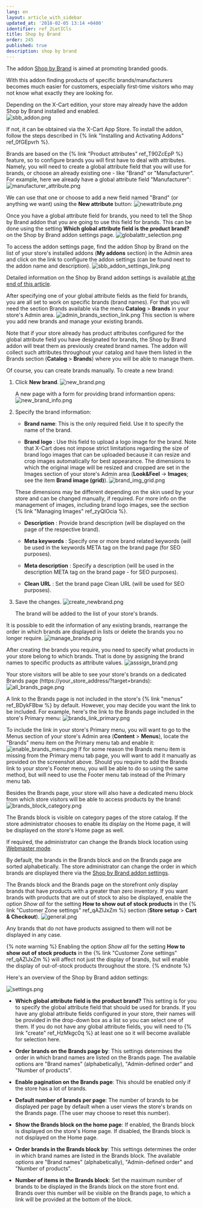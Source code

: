 ```yaml
---
lang: en
layout: article_with_sidebar
updated_at: '2018-02-05 13:14 +0400'
identifier: ref_2LetICls
title: Shop by Brand
order: 245
published: true
description: shop by brand
---
```

The addon [Shop by Brand](https://market.x-cart.com/addons/shop-by-brand.html "Shop by Brand") is aimed at promoting branded goods.

With this addon finding products of specific brands/manufacturers becomes much easier for customers, especially first-time visitors who may not know what exactly they are looking for.

Depending on the X-Cart edition, your store may already have the addon Shop by Brand installed and enabled.  
![sbb_addon.png]({{site.baseurl}}/attachments/ref_2LetICls/sbb_addon.png)

If not, it can be obtained via the X-Cart App Store. To install the addon, follow the steps described in {% link "Installing and Activating Addons" ref_0fGEpvrh %}.

Brands are based on the {% link "Product attributes" ref_T90ZcEpP %} feature, so to configure brands you will first have to deal with attributes. Namely, you will need to create a global attribute field that you will use for brands, or choose an already existing one - like "Brand" or "Manufacturer". For example, here we already have a global attribute field "Manufacturer":
![manufacturer_attribute.png]({{site.baseurl}}/attachments/ref_2LetICls/manufacturer_attribute.png)

We can use that one or choose to add a new field named "Brand" (or anything we want) using the **New attribute** button: 
![newattribute.png]({{site.baseurl}}/attachments/ref_2LetICls/newattribute.png)

Once you have a global attribute field for brands, you need to tell the Shop by Brand addon that you are going to use this field for brands. This can be done using the setting **Which global attribute field is the product brand?** on the Shop by Brand addon settings page. 
![globalattr_selection.png]({{site.baseurl}}/attachments/ref_2LetICls/globalattr_selection.png)

To access the addon settings page, find the addon Shop by Brand on the list of your store's installed addons (**My addons** section) in the Admin area and click on the link to configure the addon settings (can be found next to the addon name and description). 
![sbb_addon_settings_link.png]({{site.baseurl}}/attachments/ref_2LetICls/sbb_addon_settings_link.png)

Detailed information on the Shop by Brand addon settings is available [at the end of this article](#shop-by-brand-settings).

After specifying one of your global attribute fields as the field for brands, you are all set to work on specific brands (brand names). For that you will need the section Brands available via the menu **Catalog** > **Brands** in your store's Admin area.
![admin_brands_section_link.png]({{site.baseurl}}/attachments/ref_2LetICls/admin_brands_section_link.png)
This section is where you add new brands and manage your existing brands.

Note that if your store already has product attributes configured for the global attribute field you have designated for brands, the Shop by Brand addon will treat them as previously created brand names. The addon will collect such attributes throughout your catalog and have them listed in the Brands section (**Catalog** > **Brands**) where you will be able to manage them.   

Of course, you can create brands manually.
To create a new brand:

   1. Click **New brand**. 
      ![new_brand.png]({{site.baseurl}}/attachments/ref_2LetICls/new_brand.png)
      
      A new page with a form for providing brand informantion opens:
      ![new_brand_info.png]({{site.baseurl}}/attachments/ref_2LetICls/new_brand_info.png)

   2. Specify the brand information:
      
      * **Brand name**: This is the only required field. Use it to specify the name of the brand.
      
      * **Brand logo** : Use this field to upload a logo image for the brand. Note that X-Cart does not impose strict limitations regarding the size of brand logo images that can be uploaded because it can resize and crop images automatically for best appearance. The dimensions to which the original image will be resized and cropped are set in the Images section of your store's Admin area (**Look&Feel** -> **Images**; see the item **Brand image (grid)**). 
      ![brand_img_grid.png]({{site.baseurl}}/attachments/ref_2LetICls/brand_img_grid.png)

      These dimensions may be different depending on the skin used by your store and can be changed manually, if required. For more info on the management of images, including brand logo images, see the section {% link "Managing Images" ref_zyQIOcia %}. 
      
      * **Description** : Provide brand description (will be displayed on the page of the respective brand).
      
      * **Meta keywords** : Specify one or more brand related keywords (will be used in the keywords META tag on the brand page (for SEO purposes).
      
      * **Meta description** : Specify a description (will be used in the description META tag on the brand page - for SEO purposes).
      
      * **Clean URL** : Set the brand page Clean URL (will be used for SEO purposes).

   3. Save the changes.
      ![create_newbrand.png]({{site.baseurl}}/attachments/ref_2LetICls/create_newbrand.png)

      The brand will be added to the list of your store's brands. 
      
It is possible to edit the information of any existing brands, rearrange the order in which brands are displayed in lists or delete the brands you no longer require. 
![manage_brands.png]({{site.baseurl}}/attachments/ref_2LetICls/manage_brands.png)

After creating the brands you require, you need to specify what products in your store belong to which brands. That is done by assigning the brand names to specific products as attribute values.
![asssign_brand.png]({{site.baseurl}}/attachments/ref_2LetICls/asssign_brand.png)

Your store visitors will be able to see your store's brands on a dedicated Brands page (https://your_store_address/?target=brands):
![all_brands_page.png]({{site.baseurl}}/attachments/ref_2LetICls/all_brands_page.png)

A link to the Brands page is not included in the store's {% link "menus" ref_BDykFBbw %} by default. However, you may decide you want the link to be included. For example, here's the link to the Brands page included in the store's Primary menu:
![brands_link_primary.png]({{site.baseurl}}/attachments/ref_2LetICls/brands_link_primary.png)

To include the link in your store's Primary menu, you will want to go to the Menus section of your store's Admin area (**Content** > **Menus**), locate the "Brands" menu item on the Primary menu tab and enable it:
![enable_brands_menu.png]({{site.baseurl}}/attachments/ref_2LetICls/enable_brands_menu.png)
If for some reason the Brands menu item is missing from the Primary menu tab page, you will want to add it manually as provided on the screenshot above. 
Should you require to add the Brands link to your store's Footer menu, you will be able to do so using the same method, but will need to use the Footer menu tab instead of the Primary menu tab.

Besides the Brands page, your store will also have a dedicated menu block from which store visitors will be able to access products by the brand:
![brands_block_category.png]({{site.baseurl}}/attachments/ref_2LetICls/brands_block_category.png)

The Brands block is visible on category pages of the store catalog. If the store administrator chooses to enable its display on the Home page, it will be displayed on the store's Home page as well. 

If required, the administrator can change the Brands block location using [Webmaster mode](https://devs.x-cart.com/webinars_and_video_tutorials/using_webmaster_mode_in_x-cart_5.html). 

By default, the brands in the Brands block and on the Brands page are sorted alphabetically. The store administrator can change the order in which brands are displayed there via the [Shop by Brand addon settings](#shop-by-brand-settings). 

The Brands block and the Brands page on the storefront only display brands that have products with a greater than zero inventory. If you want brands with products that are out of stock to also be displayed, enable the option _Show all_ for the setting **How to show out of stock products** in the {% link "Customer Zone settings" ref_qAZlJxZm %} section (**Store setup** > **Cart & Checkout**). 
![general.png]({{site.baseurl}}/attachments/ref_2LetICls/general.png)

Any brands that do not have products assigned to them will not be displayed in any case.

{% note warning %}
Enabling the option _Show all_ for the setting **How to show out of stock products** in the {% link "Customer Zone settings" ref_qAZlJxZm %} will affect not just the display of brands, but will enable the display of out-of-stock products throughout the store.
{% endnote %}

<a id="shop-by-brand-settings"></a>
Here's an overview of the Shop by Brand addon settings:

![settings.png]({{site.baseurl}}/attachments/ref_2LetICls/settings.png)

* **Which global attribute field is the product brand?** This setting is for you to specify the global attribute field that should be used for brands. If you have any global attribute fields configured in your store, their names will be provided in the drop-down box as a list so you can select one of them. If you do not have any global attribute fields, you will need to {% link "create" ref_HzMkgc0q %} at least one so it will become available for selection here. 

* **Order brands on the Brands page by**: This settings determines the order in which brand names are listed on the Brands page. The available options are "Brand names" (alphabetically), "Admin-defined order" and "Number of products". 

* **Enable pagination on the Brands page**: This should be enabled only if the store has a lot of brands. 

* **Default number of brands per page**: The number of brands to be displayed per page by default when a user views the store's brands on the Brands page. (The user may choose to reset this number). 

* **Show the Brands block on the home page**: If enabled, the Brands block is displayed on the store's Home page. If disabled, the Brands block is not displayed on the Home page.

* **Order brands in the Brands block by**: This settings determines the order in which brand names are listed in the Brands block. The available options are "Brand names" (alphabetically), "Admin-defined order" and "Number of products". 

* **Number of items in the Brands block**: Set the maximum number of brands to be displayed in the Brands block on the store front end. Brands over this number will be visible on the Brands page, to which a link will be provided at the bottom of the block.




